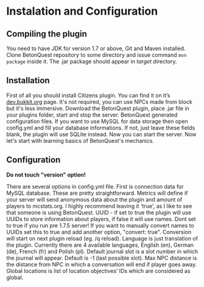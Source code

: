 # Instalation and Configuration

## Compiling the plugin

You need to have JDK for version 1.7 or above, Git and Maven installed. Clone BetonQuest repository to some directory and issue command `mvn package` inside it. The .jar package should appear in _target_ directory.

## Installation

First of all you should install Citizens plugin. You can find it on it’s [dev.bukkit.org](http://dev.bukkit.org/bukkit-plugins/citizens/) page. It's not required, you can use NPCs made from block but it's less immersive. Download the BetonQuest plugin, place .jar file in your plugins folder, start and stop the server. BetonQuest generated configuration files. If you want to use MySQL for data storage then open config.yml and fill your database informations. If not, just leave these fields blank, the plugin will use SQLite instead. Now you can start the server. Now let's start with learning basics of BetonQuest's mechanics.

## Configuration

**Do not touch "version" option!**

There are several options in config.yml file. First is connection data for MySQL database. These are pretty straightforward. Metrics will define if your server will send anonymous data about the plugin and amount of players to mcstats.org. I highly recommend leaving it 'true', as I like to see that someone is using BetonQuest. UUID - if set to true the plugin will use UUIDs to store information about players, if false it will use names. Dont set to true if you run pre 1.7.5 server! If you want to manually convert names to UUIDs set this to true and add another option, "convert: true". Conversion will start on next plugin reload (eg. /q reload). Language is just translation of the plugin. Currently there are 4 available languages, English (en), German (de), French (fr) and Polish (pl). Default journal slot is a slot number in which the journal will appear. Default is -1 (last possible slot). Max NPC distance is the distance from NPC in which a conversation will end if player goes away. Global locations is list of location objectives’ IDs which are considered as global.
